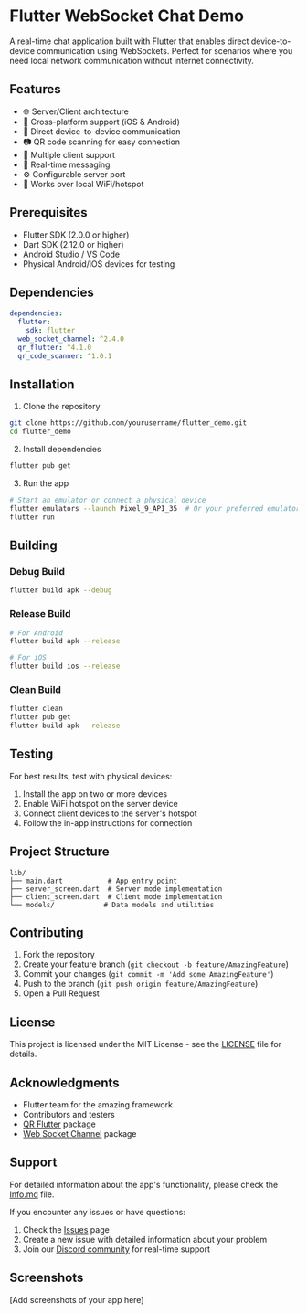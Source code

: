 # Flutter WebSocket Chat Demo

A real-time chat application built with Flutter that enables direct device-to-device communication using WebSockets. Perfect for scenarios where you need local network communication without internet connectivity.

## Features

- 🌐 Server/Client architecture
- 📱 Cross-platform support (iOS & Android)
- 🔌 Direct device-to-device communication
- 📷 QR code scanning for easy connection
- 👥 Multiple client support
- 🚀 Real-time messaging
- ⚙️ Configurable server port
- 📡 Works over local WiFi/hotspot

## Prerequisites

- Flutter SDK (2.0.0 or higher)
- Dart SDK (2.12.0 or higher)
- Android Studio / VS Code
- Physical Android/iOS devices for testing

## Dependencies

```yaml
dependencies:
  flutter:
    sdk: flutter
  web_socket_channel: ^2.4.0
  qr_flutter: ^4.1.0
  qr_code_scanner: ^1.0.1
```

## Installation

1. Clone the repository
```bash
git clone https://github.com/yourusername/flutter_demo.git
cd flutter_demo
```

2. Install dependencies
```bash
flutter pub get
```

3. Run the app
```bash
# Start an emulator or connect a physical device
flutter emulators --launch Pixel_9_API_35  # Or your preferred emulator
flutter run
```

## Building

### Debug Build
```bash
flutter build apk --debug
```

### Release Build
```bash
# For Android
flutter build apk --release

# For iOS
flutter build ios --release
```

### Clean Build
```bash
flutter clean
flutter pub get
flutter build apk --release
```

## Testing

For best results, test with physical devices:
1. Install the app on two or more devices
2. Enable WiFi hotspot on the server device
3. Connect client devices to the server's hotspot
4. Follow the in-app instructions for connection

## Project Structure

```
lib/
├── main.dart           # App entry point
├── server_screen.dart  # Server mode implementation
├── client_screen.dart  # Client mode implementation
└── models/            # Data models and utilities
```

## Contributing

1. Fork the repository
2. Create your feature branch (`git checkout -b feature/AmazingFeature`)
3. Commit your changes (`git commit -m 'Add some AmazingFeature'`)
4. Push to the branch (`git push origin feature/AmazingFeature`)
5. Open a Pull Request

## License

This project is licensed under the MIT License - see the [LICENSE](LICENSE) file for details.

## Acknowledgments

- Flutter team for the amazing framework
- Contributors and testers
- [QR Flutter](https://pub.dev/packages/qr_flutter) package
- [Web Socket Channel](https://pub.dev/packages/web_socket_channel) package

## Support

For detailed information about the app's functionality, please check the [Info.md](Info.md) file.

If you encounter any issues or have questions:
1. Check the [Issues](https://github.com/yourusername/flutter_demo/issues) page
2. Create a new issue with detailed information about your problem
3. Join our [Discord community](your-discord-link) for real-time support

## Screenshots

[Add screenshots of your app here]